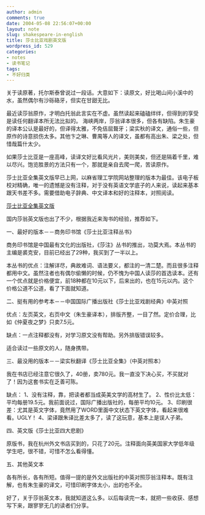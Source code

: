 ```yaml
---
author: admin
comments: true
date: 2004-05-08 22:56:07+00:00
layout: note
slug: shakespeare-in-english
title: 莎士比亚戏剧英文版
wordpress_id: 529
categories:
- notes
- 读书笔记
tags:
- 不好归类
---
```


关于读原著，托尔斯泰曾说过一段话。大意如下：读原文，好比喝山间小溪中的水，虽然偶尔有沙砾硌牙，但实在甘甜无比。

最近读莎翁原作，才明白托翁此言实在不虚。虽然读起来磕磕绊绊，但得到的享受是读任何翻译本所无法比拟的。
海峡两岸，莎翁译本很多，但各有缺陷。朱生豪的译本公认是最好的，但译得太雅，不免佶屈聱牙；梁实秋的译文，通俗一些，但原作的诗意损伤太多。其他卞之琳、曹禺等人的译文，虽都有高出朱、梁之处，但惜哉篇什太少。
 
如果莎士比亚是一座高峰，读译文好比看风光片，美则美矣，但还是隔着千里，难以尽兴。饱览胜景的方法只有一个，那就是亲自去爬一爬，苦读原作。
 
莎士比亚全集英文版早已上网，以麻省理工学院网站整理的版本为最佳。该电子板校对精确，唯一的遗憾是没有注释，对于没有英语文学底子的人来说，读起来基本跟天书差不多。需要借助电子辞典、中文译本和好的注释本，对照阅读。
 
[莎士比亚全集英文版](http://www-tech.mit.edu/Shakespeare/works.html)
 
国内莎翁英文版也出了不少，根据我近来淘书的经验，推荐如下。

一、最好的版本－－商务印书馆《莎士比亚注释丛书》
 
商务印书馆是中国最有文化的出版社，《莎注》丛书的推出，功莫大焉。本丛书的主编是裘克安，目前已经出了29种，我买到了一半以上。
 
本丛书的优点：注解详尽，典故难词、语法要义，都注的一清二楚。而且很多注释都用中文。虽然注者也有偶尔偷懒的时候，仍不愧为中国人读莎的首选读本。还有一个优点就是价格便宜，前18种都在10元以下，后来出的，也在15元以内。这个价格公道不公道，看了下面就知道。
 
二、挺有用的参考本－－中国国际广播出版社《莎士比亚戏剧经典》中英对照
 
优点：左页英文，右页中文（朱生豪译本），排版齐整，一目了然。定价合理，比如《仲夏夜之梦》只卖7.5元。
 
缺点：一点注释都没有，对学习原文没有帮助。另外排版错误较多。
 
适合读过一些原文的人，随身携带。
 
三、最没用的版本－－梁实秋翻译《莎士比亚全集》（中英对照本）
 
我在书店已经注意它很久了，40册，卖780元。我一直没下决心买，不买就对了！因为这套书实在乏善可陈。
 
缺点：
1、没有注释，靠，把读者都当成英美文学的高材生了。
2、性价比太低：平均每册19.5元。我前面说过，国际广播出版社的，每册平均10元。
3、印刷很差：尤其是英文字体，竟然用了WORD里面中文状态下英文字体，看起来很难看。UGLY！
4、梁译跟朱译比差太多了，读了这玩意，基本上是误人子弟。
 
四、英文版《莎士比亚四大悲剧》
 
原版书，我在杭州外文书店买到的，只花了20元。注释面向英美国家大学低年级学生吧，很不错，可惜不怎么看得懂。
 
五、其他英文本
 
各有所长，各有所短。值得一提的是外文出版社的中英对照莎翁注释本。既有注解，也有朱生豪的译文，可惜印刷字体太小，出的也不全。
 
好了，关于莎翁英文本，我就知道这么多。以后每读完一本，就把一些收获、感想写下来，跟寥寥无几的读者们分享。

